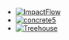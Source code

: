 * [![ImpactFlow](/images/sponsors/impactflow.svg)](https://impactflow.com/)
* [![concrete5](/images/sponsors/concrete5.png)](https://www.concrete5.org/)
* [![Treehouse](/images/sponsors/treehouse.png)](https://teamtreehouse.com/)
